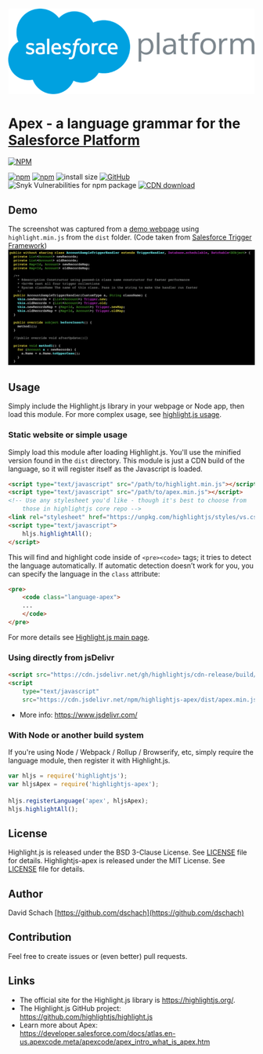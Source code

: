 ![](./assets/salesforce_platform.png)

# Apex - a language grammar for the [Salesforce Platform](https://developer.salesforce.com)

[![NPM](https://nodei.co/npm/highlightjs-apex.png)](https://www.npmjs.com/package/highlightjs-apex)

[![npm](https://img.shields.io/npm/v/highlightjs-apex)](https://www.npmjs.com/package/highlightjs-apex)
[![npm](https://img.shields.io/npm/dt/highlightjs-apex)](https://www.npmjs.com/package/highlightjs-apex)
![install size](https://badgen.net/packagephobia/install/highlightjs-apex)
[![GitHub](https://img.shields.io/github/license/highlightjs/highlightjs-apex)](https://github.com/highlightjs/highlightjs-apex/blob/main/LICENSE.md)
![Snyk Vulnerabilities for npm package](https://img.shields.io/snyk/vulnerabilities/npm/highlightjs-apex)
[![CDN download](https://badgen.net/badge/jsDelivr/download/blue?icon=jsdelivr)](https://cdn.jsdelivr.net/npm/highlightjs-apex/dist/apex.min.js)

## Demo

The screenshot was captured from a [demo webpage](demo/testcode.html) using `highlight.min.js` from the `dist` folder.
(Code taken from [Salesforce Trigger Framework](https://dschach.github.io/salesforce-trigger-framework/))
![Demo](demo/ApexHighlighting.png)

## Usage

Simply include the Highlight.js library in your webpage or Node app, then load this module. For more complex usage, see [highlight.js usage](https://github.com/highlightjs/highlight.js#basic-usage).

### Static website or simple usage

Simply load this module after loading Highlight.js. You'll use the minified version found in the `dist` directory. This module is just a CDN build of the language, so it will register itself as the Javascript is loaded.

```html
<script type="text/javascript" src="/path/to/highlight.min.js"></script>
<script type="text/javascript" src="/path/to/apex.min.js"></script>
<!-- Use any stylesheet you'd like - though it's best to choose from 
	those in highlightjs core repo -->
<link rel="stylesheet" href="https://unpkg.com/highlightjs/styles/vs.css" />
<script type="text/javascript">
	hljs.highlightAll();
</script>
```

This will find and highlight code inside of `<pre><code>` tags; it tries to detect the language automatically. If automatic detection doesn’t work for you, you can specify the language in the `class` attribute:

```html
<pre>
    <code class="language-apex">
    ...
    </code>
</pre>
```

For more details see [Highlight.js main page](https://github.com/highlightjs/highlight.js#highlightjs).

### Using directly from jsDelivr

```html
<script src="https://cdn.jsdelivr.net/gh/highlightjs/cdn-release/build/highlight.min.js"></script>
<script
	type="text/javascript"
	src="https://cdn.jsdelivr.net/npm/highlightjs-apex/dist/apex.min.js"></script>
```

- More info: <https://www.jsdelivr.com/>

### With Node or another build system

If you're using Node / Webpack / Rollup / Browserify, etc, simply require the language module, then register it with Highlight.js.

```javascript
var hljs = require('highlightjs');
var hljsApex = require('highlightjs-apex');

hljs.registerLanguage('apex', hljsApex);
hljs.highlightAll();
```

## License

Highlight.js is released under the BSD 3-Clause License. See [LICENSE](https://github.com/highlightjs/highlight.js/blob/main/LICENSE) file for details.
Highlightjs-apex is released under the MIT License. See [LICENSE](/LICENSE.md) file for details.

## Author

David Schach [https://github.com/dschach](https://github.com/dschach)

## Contribution

Feel free to create issues or (even better) pull requests.

## Links

- The official site for the Highlight.js library is <https://highlightjs.org/>.
- The Highlight.js GitHub project: <https://github.com/highlightjs/highlight.js>
- Learn more about Apex: <https://developer.salesforce.com/docs/atlas.en-us.apexcode.meta/apexcode/apex_intro_what_is_apex.htm>
